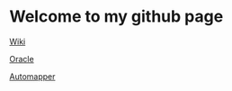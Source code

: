 # Welcome to my github page

[Wiki](https://thejas007.github.io/Wiki/)

[Oracle](https://thejas007.github.io/Wiki/Oracle)

[Automapper](https://thejas007.github.io/Wiki/Automapper)
